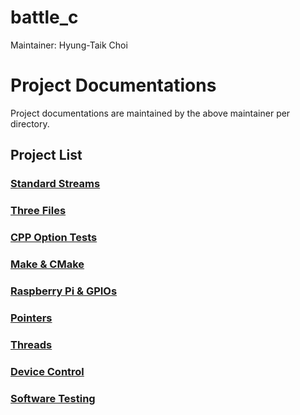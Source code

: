 # battle_c
Maintainer: Hyung-Taik Choi

# Project Documentations
Project documentations are maintained by the above maintainer per directory.  

## Project List
### [Standard Streams](https://git.ajou.ac.kr/htcrefactor/battle_c/-/tree/master/standard-streams)

### [Three Files](https://git.ajou.ac.kr/htcrefactor/battle_c/-/tree/master/three_files)

### [CPP Option Tests](https://git.ajou.ac.kr/htcrefactor/battle_c/-/tree/master/optionTest)

### [Make & CMake](https://git.ajou.ac.kr/htcrefactor/battle_c/-/tree/master/MakeCMake)

### [Raspberry Pi & GPIOs](https://git.ajou.ac.kr/htcrefactor/battle_c/-/tree/master/GPIO)

### [Pointers](https://git.ajou.ac.kr/htcrefactor/battle_c/-/tree/master/pointers)

### [Threads](https://git.ajou.ac.kr/htcrefactor/battle_c/-/tree/master/threads)

### [Device Control](https://git.ajou.ac.kr/htcrefactor/battle_c/-/tree/master/DeviceControl)

### [Software Testing](https://git.ajou.ac.kr/htcrefactor/battle_c/-/tree/master/SoftwareTesting)
